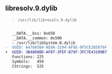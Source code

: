 ## libresolv.9.dylib

> `/usr/lib/libresolv.9.dylib`

```diff

   __DATA.__bss: 0x658
   __DATA.__common: 0x500
   - /usr/lib/libSystem.B.dylib
-  UUID: A476A5B4-AE8A-3294-AF8E-9F5CE385876F
+  UUID: 3B4808BD-AF07-3FEF-B79F-3FC7E43109B7
   Functions: 225
   Symbols:   459
   CStrings:  525

```
